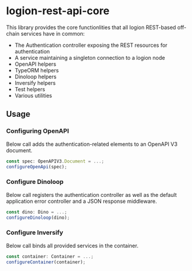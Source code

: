 # logion-rest-api-core

This library provides the core functionlities that all logion REST-based off-chain services have in common:

- The Authentication controller exposing the REST resources for authentication
- A service maintaining a singleton connection to a logion node
- OpenAPI helpers
- TypeORM helpers
- Dinoloop helpers
- Inversify helpers
- Test helpers
- Various utilities

## Usage

### Configuring OpenAPI

Below call adds the authentication-related elements to an OpenAPI V3 document.

```typescript
const spec: OpenAPIV3.Document = ...;
configureOpenApi(spec);
```

### Configure Dinoloop

Below call registers the authentication controller as well as the default application error controller
and a JSON response middleware.

```typescript
const dino: Dino = ...;
configureDinoloop(dino);
```

### Configure Inversify

Below call binds all provided services in the container.

```typescript
const container: Container = ...;
configureContainer(container);
```
